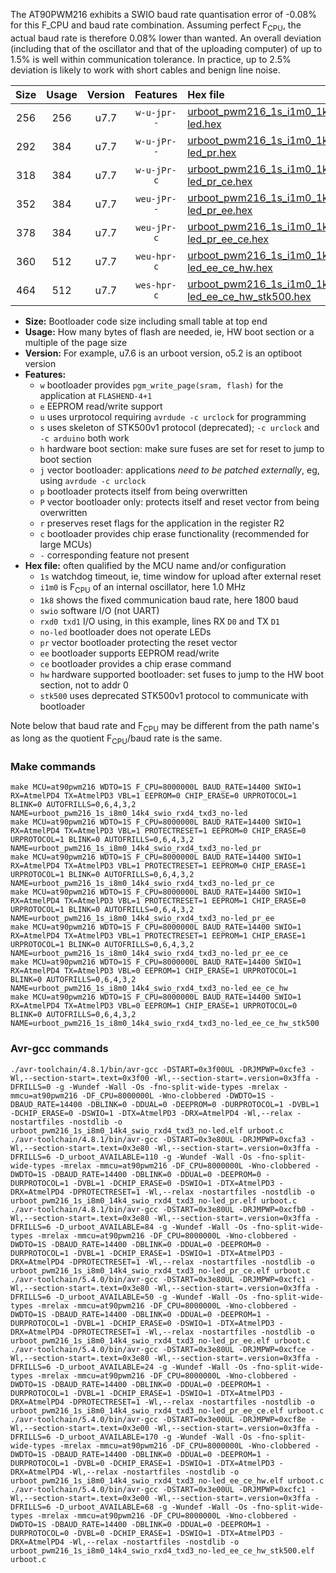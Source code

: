 The AT90PWM216 exhibits a SWIO baud rate quantisation error of -0.08% for this F_CPU and baud rate combination. Assuming perfect F<sub>CPU</sub>, the actual baud rate is therefore 0.08% lower than wanted. An overall deviation (including that of the oscillator and that of the uploading computer) of up to 1.5% is well within communication tolerance. In practice, up to 2.5% deviation is likely to work with short cables and benign line noise.

|Size|Usage|Version|Features|Hex file|
|:-:|:-:|:-:|:-:|:--|
|256|256|u7.7|`w-u-jpr--`|[urboot_pwm216_1s_i1m0_1k8_swio_rxd4_txd3_no-led.hex](https://raw.githubusercontent.com/stefanrueger/urboot.hex/main/mcus/at90pwm216/watchdog_1_s/internal_oscillator_i/%2B1m000000_hz/%2B%2B%2B1k8_baud/uart0_rxd4_txd3/no-led/urboot_pwm216_1s_i1m0_1k8_swio_rxd4_txd3_no-led.hex)|
|292|384|u7.7|`w-u-jPr--`|[urboot_pwm216_1s_i1m0_1k8_swio_rxd4_txd3_no-led_pr.hex](https://raw.githubusercontent.com/stefanrueger/urboot.hex/main/mcus/at90pwm216/watchdog_1_s/internal_oscillator_i/%2B1m000000_hz/%2B%2B%2B1k8_baud/uart0_rxd4_txd3/no-led/urboot_pwm216_1s_i1m0_1k8_swio_rxd4_txd3_no-led_pr.hex)|
|318|384|u7.7|`w-u-jPr-c`|[urboot_pwm216_1s_i1m0_1k8_swio_rxd4_txd3_no-led_pr_ce.hex](https://raw.githubusercontent.com/stefanrueger/urboot.hex/main/mcus/at90pwm216/watchdog_1_s/internal_oscillator_i/%2B1m000000_hz/%2B%2B%2B1k8_baud/uart0_rxd4_txd3/no-led/urboot_pwm216_1s_i1m0_1k8_swio_rxd4_txd3_no-led_pr_ce.hex)|
|352|384|u7.7|`weu-jPr--`|[urboot_pwm216_1s_i1m0_1k8_swio_rxd4_txd3_no-led_pr_ee.hex](https://raw.githubusercontent.com/stefanrueger/urboot.hex/main/mcus/at90pwm216/watchdog_1_s/internal_oscillator_i/%2B1m000000_hz/%2B%2B%2B1k8_baud/uart0_rxd4_txd3/no-led/urboot_pwm216_1s_i1m0_1k8_swio_rxd4_txd3_no-led_pr_ee.hex)|
|378|384|u7.7|`weu-jPr-c`|[urboot_pwm216_1s_i1m0_1k8_swio_rxd4_txd3_no-led_pr_ee_ce.hex](https://raw.githubusercontent.com/stefanrueger/urboot.hex/main/mcus/at90pwm216/watchdog_1_s/internal_oscillator_i/%2B1m000000_hz/%2B%2B%2B1k8_baud/uart0_rxd4_txd3/no-led/urboot_pwm216_1s_i1m0_1k8_swio_rxd4_txd3_no-led_pr_ee_ce.hex)|
|360|512|u7.7|`weu-hpr-c`|[urboot_pwm216_1s_i1m0_1k8_swio_rxd4_txd3_no-led_ee_ce_hw.hex](https://raw.githubusercontent.com/stefanrueger/urboot.hex/main/mcus/at90pwm216/watchdog_1_s/internal_oscillator_i/%2B1m000000_hz/%2B%2B%2B1k8_baud/uart0_rxd4_txd3/no-led/urboot_pwm216_1s_i1m0_1k8_swio_rxd4_txd3_no-led_ee_ce_hw.hex)|
|464|512|u7.7|`wes-hpr-c`|[urboot_pwm216_1s_i1m0_1k8_swio_rxd4_txd3_no-led_ee_ce_hw_stk500.hex](https://raw.githubusercontent.com/stefanrueger/urboot.hex/main/mcus/at90pwm216/watchdog_1_s/internal_oscillator_i/%2B1m000000_hz/%2B%2B%2B1k8_baud/uart0_rxd4_txd3/no-led/urboot_pwm216_1s_i1m0_1k8_swio_rxd4_txd3_no-led_ee_ce_hw_stk500.hex)|

- **Size:** Bootloader code size including small table at top end
- **Usage:** How many bytes of flash are needed, ie, HW boot section or a multiple of the page size
- **Version:** For example, u7.6 is an urboot version, o5.2 is an optiboot version
- **Features:**
  + `w` bootloader provides `pgm_write_page(sram, flash)` for the application at `FLASHEND-4+1`
  + `e` EEPROM read/write support
  + `u` uses urprotocol requiring `avrdude -c urclock` for programming
  + `s` uses skeleton of STK500v1 protocol (deprecated); `-c urclock` and `-c arduino` both work
  + `h` hardware boot section: make sure fuses are set for reset to jump to boot section
  + `j` vector bootloader: applications *need to be patched externally*, eg, using `avrdude -c urclock`
  + `p` bootloader protects itself from being overwritten
  + `P` vector bootloader only: protects itself and reset vector from being overwritten
  + `r` preserves reset flags for the application in the register R2
  + `c` bootloader provides chip erase functionality (recommended for large MCUs)
  + `-` corresponding feature not present
- **Hex file:** often qualified by the MCU name and/or configuration
  + `1s` watchdog timeout, ie, time window for upload after external reset
  + `i1m0` is F<sub>CPU</sub> of an internal oscillator, here 1.0 MHz
  + `1k8` shows the fixed communication baud rate, here 1800 baud
  + `swio` software I/O (not UART)
  + `rxd0 txd1` I/O using, in this example, lines RX `D0` and TX `D1`
  + `no-led` bootloader does not operate LEDs
  + `pr` vector bootloader protecting the reset vector
  + `ee` bootloader supports EEPROM read/write
  + `ce` bootloader provides a chip erase command
  + `hw` hardware supported bootloader: set fuses to jump to the HW boot section, not to addr 0
  + `stk500` uses deprecated STK500v1 protocol to communicate with bootloader


Note below that baud rate and F<sub>CPU</sub> may be different from the path name's as long as the quotient F<sub>CPU</sub>/baud rate is the same.

### Make commands
```
make MCU=at90pwm216 WDTO=1S F_CPU=8000000L BAUD_RATE=14400 SWIO=1 RX=AtmelPD4 TX=AtmelPD3 VBL=1 EEPROM=0 CHIP_ERASE=0 URPROTOCOL=1 BLINK=0 AUTOFRILLS=0,6,4,3,2 NAME=urboot_pwm216_1s_i8m0_14k4_swio_rxd4_txd3_no-led
make MCU=at90pwm216 WDTO=1S F_CPU=8000000L BAUD_RATE=14400 SWIO=1 RX=AtmelPD4 TX=AtmelPD3 VBL=1 PROTECTRESET=1 EEPROM=0 CHIP_ERASE=0 URPROTOCOL=1 BLINK=0 AUTOFRILLS=0,6,4,3,2 NAME=urboot_pwm216_1s_i8m0_14k4_swio_rxd4_txd3_no-led_pr
make MCU=at90pwm216 WDTO=1S F_CPU=8000000L BAUD_RATE=14400 SWIO=1 RX=AtmelPD4 TX=AtmelPD3 VBL=1 PROTECTRESET=1 EEPROM=0 CHIP_ERASE=1 URPROTOCOL=1 BLINK=0 AUTOFRILLS=0,6,4,3,2 NAME=urboot_pwm216_1s_i8m0_14k4_swio_rxd4_txd3_no-led_pr_ce
make MCU=at90pwm216 WDTO=1S F_CPU=8000000L BAUD_RATE=14400 SWIO=1 RX=AtmelPD4 TX=AtmelPD3 VBL=1 PROTECTRESET=1 EEPROM=1 CHIP_ERASE=0 URPROTOCOL=1 BLINK=0 AUTOFRILLS=0,6,4,3,2 NAME=urboot_pwm216_1s_i8m0_14k4_swio_rxd4_txd3_no-led_pr_ee
make MCU=at90pwm216 WDTO=1S F_CPU=8000000L BAUD_RATE=14400 SWIO=1 RX=AtmelPD4 TX=AtmelPD3 VBL=1 PROTECTRESET=1 EEPROM=1 CHIP_ERASE=1 URPROTOCOL=1 BLINK=0 AUTOFRILLS=0,6,4,3,2 NAME=urboot_pwm216_1s_i8m0_14k4_swio_rxd4_txd3_no-led_pr_ee_ce
make MCU=at90pwm216 WDTO=1S F_CPU=8000000L BAUD_RATE=14400 SWIO=1 RX=AtmelPD4 TX=AtmelPD3 VBL=0 EEPROM=1 CHIP_ERASE=1 URPROTOCOL=1 BLINK=0 AUTOFRILLS=0,6,4,3,2 NAME=urboot_pwm216_1s_i8m0_14k4_swio_rxd4_txd3_no-led_ee_ce_hw
make MCU=at90pwm216 WDTO=1S F_CPU=8000000L BAUD_RATE=14400 SWIO=1 RX=AtmelPD4 TX=AtmelPD3 VBL=0 EEPROM=1 CHIP_ERASE=1 URPROTOCOL=0 BLINK=0 AUTOFRILLS=0,6,4,3,2 NAME=urboot_pwm216_1s_i8m0_14k4_swio_rxd4_txd3_no-led_ee_ce_hw_stk500
```

### Avr-gcc commands
```
./avr-toolchain/4.8.1/bin/avr-gcc -DSTART=0x3f00UL -DRJMPWP=0xcfe3 -Wl,--section-start=.text=0x3f00 -Wl,--section-start=.version=0x3ffa -DFRILLS=0 -g -Wundef -Wall -Os -fno-split-wide-types -mrelax -mmcu=at90pwm216 -DF_CPU=8000000L -Wno-clobbered -DWDTO=1S -DBAUD_RATE=14400 -DBLINK=0 -DDUAL=0 -DEEPROM=0 -DURPROTOCOL=1 -DVBL=1 -DCHIP_ERASE=0 -DSWIO=1 -DTX=AtmelPD3 -DRX=AtmelPD4 -Wl,--relax -nostartfiles -nostdlib -o urboot_pwm216_1s_i8m0_14k4_swio_rxd4_txd3_no-led.elf urboot.c
./avr-toolchain/4.8.1/bin/avr-gcc -DSTART=0x3e80UL -DRJMPWP=0xcfa3 -Wl,--section-start=.text=0x3e80 -Wl,--section-start=.version=0x3ffa -DFRILLS=6 -D_urboot_AVAILABLE=110 -g -Wundef -Wall -Os -fno-split-wide-types -mrelax -mmcu=at90pwm216 -DF_CPU=8000000L -Wno-clobbered -DWDTO=1S -DBAUD_RATE=14400 -DBLINK=0 -DDUAL=0 -DEEPROM=0 -DURPROTOCOL=1 -DVBL=1 -DCHIP_ERASE=0 -DSWIO=1 -DTX=AtmelPD3 -DRX=AtmelPD4 -DPROTECTRESET=1 -Wl,--relax -nostartfiles -nostdlib -o urboot_pwm216_1s_i8m0_14k4_swio_rxd4_txd3_no-led_pr.elf urboot.c
./avr-toolchain/4.8.1/bin/avr-gcc -DSTART=0x3e80UL -DRJMPWP=0xcfb0 -Wl,--section-start=.text=0x3e80 -Wl,--section-start=.version=0x3ffa -DFRILLS=6 -D_urboot_AVAILABLE=84 -g -Wundef -Wall -Os -fno-split-wide-types -mrelax -mmcu=at90pwm216 -DF_CPU=8000000L -Wno-clobbered -DWDTO=1S -DBAUD_RATE=14400 -DBLINK=0 -DDUAL=0 -DEEPROM=0 -DURPROTOCOL=1 -DVBL=1 -DCHIP_ERASE=1 -DSWIO=1 -DTX=AtmelPD3 -DRX=AtmelPD4 -DPROTECTRESET=1 -Wl,--relax -nostartfiles -nostdlib -o urboot_pwm216_1s_i8m0_14k4_swio_rxd4_txd3_no-led_pr_ce.elf urboot.c
./avr-toolchain/5.4.0/bin/avr-gcc -DSTART=0x3e80UL -DRJMPWP=0xcfc1 -Wl,--section-start=.text=0x3e80 -Wl,--section-start=.version=0x3ffa -DFRILLS=6 -D_urboot_AVAILABLE=50 -g -Wundef -Wall -Os -fno-split-wide-types -mrelax -mmcu=at90pwm216 -DF_CPU=8000000L -Wno-clobbered -DWDTO=1S -DBAUD_RATE=14400 -DBLINK=0 -DDUAL=0 -DEEPROM=1 -DURPROTOCOL=1 -DVBL=1 -DCHIP_ERASE=0 -DSWIO=1 -DTX=AtmelPD3 -DRX=AtmelPD4 -DPROTECTRESET=1 -Wl,--relax -nostartfiles -nostdlib -o urboot_pwm216_1s_i8m0_14k4_swio_rxd4_txd3_no-led_pr_ee.elf urboot.c
./avr-toolchain/5.4.0/bin/avr-gcc -DSTART=0x3e80UL -DRJMPWP=0xcfce -Wl,--section-start=.text=0x3e80 -Wl,--section-start=.version=0x3ffa -DFRILLS=6 -D_urboot_AVAILABLE=24 -g -Wundef -Wall -Os -fno-split-wide-types -mrelax -mmcu=at90pwm216 -DF_CPU=8000000L -Wno-clobbered -DWDTO=1S -DBAUD_RATE=14400 -DBLINK=0 -DDUAL=0 -DEEPROM=1 -DURPROTOCOL=1 -DVBL=1 -DCHIP_ERASE=1 -DSWIO=1 -DTX=AtmelPD3 -DRX=AtmelPD4 -DPROTECTRESET=1 -Wl,--relax -nostartfiles -nostdlib -o urboot_pwm216_1s_i8m0_14k4_swio_rxd4_txd3_no-led_pr_ee_ce.elf urboot.c
./avr-toolchain/5.4.0/bin/avr-gcc -DSTART=0x3e00UL -DRJMPWP=0xcf8e -Wl,--section-start=.text=0x3e00 -Wl,--section-start=.version=0x3ffa -DFRILLS=6 -D_urboot_AVAILABLE=170 -g -Wundef -Wall -Os -fno-split-wide-types -mrelax -mmcu=at90pwm216 -DF_CPU=8000000L -Wno-clobbered -DWDTO=1S -DBAUD_RATE=14400 -DBLINK=0 -DDUAL=0 -DEEPROM=1 -DURPROTOCOL=1 -DVBL=0 -DCHIP_ERASE=1 -DSWIO=1 -DTX=AtmelPD3 -DRX=AtmelPD4 -Wl,--relax -nostartfiles -nostdlib -o urboot_pwm216_1s_i8m0_14k4_swio_rxd4_txd3_no-led_ee_ce_hw.elf urboot.c
./avr-toolchain/5.4.0/bin/avr-gcc -DSTART=0x3e00UL -DRJMPWP=0xcfc1 -Wl,--section-start=.text=0x3e00 -Wl,--section-start=.version=0x3ffa -DFRILLS=6 -D_urboot_AVAILABLE=68 -g -Wundef -Wall -Os -fno-split-wide-types -mrelax -mmcu=at90pwm216 -DF_CPU=8000000L -Wno-clobbered -DWDTO=1S -DBAUD_RATE=14400 -DBLINK=0 -DDUAL=0 -DEEPROM=1 -DURPROTOCOL=0 -DVBL=0 -DCHIP_ERASE=1 -DSWIO=1 -DTX=AtmelPD3 -DRX=AtmelPD4 -Wl,--relax -nostartfiles -nostdlib -o urboot_pwm216_1s_i8m0_14k4_swio_rxd4_txd3_no-led_ee_ce_hw_stk500.elf urboot.c
```

